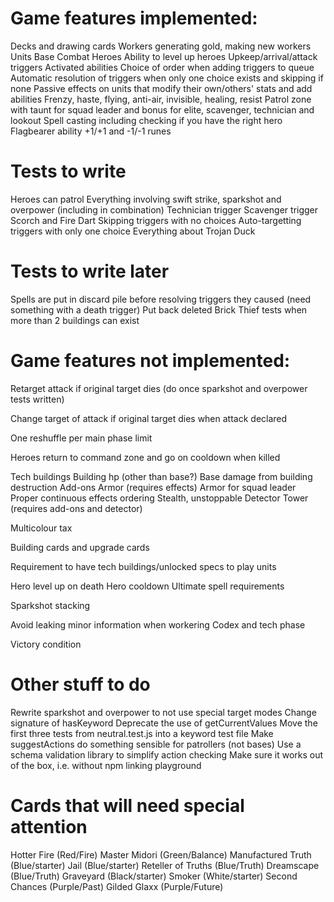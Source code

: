 # Game features implemented:

Decks and drawing cards
Workers generating gold, making new workers
Units
Base
Combat
Heroes
Ability to level up heroes
Upkeep/arrival/attack triggers
Activated abilities
Choice of order when adding triggers to queue
Automatic resolution of triggers when only one choice exists and skipping if none
Passive effects on units that modify their own/others' stats and add abilities
Frenzy, haste, flying, anti-air, invisible, healing, resist
Patrol zone with taunt for squad leader and bonus for elite, scavenger, technician and lookout
Spell casting including checking if you have the right hero
Flagbearer ability
+1/+1 and -1/-1 runes

# Tests to write

Heroes can patrol
Everything involving swift strike, sparkshot and overpower (including in combination)
Technician trigger
Scavenger trigger
Scorch and Fire Dart
Skipping triggers with no choices
Auto-targetting triggers with only one choice
Everything about Trojan Duck

# Tests to write later

Spells are put in discard pile before resolving triggers they caused (need something with a death trigger)
Put back deleted Brick Thief tests when more than 2 buildings can exist

# Game features not implemented:

Retarget attack if original target dies (do once sparkshot and overpower tests written)

Change target of attack if original target dies when attack declared

One reshuffle per main phase limit

Heroes return to command zone and go on cooldown when killed

Tech buildings
Building hp (other than base?)
Base damage from building destruction
Add-ons
Armor (requires effects)
Armor for squad leader
Proper continuous effects ordering
Stealth, unstoppable
Detector
Tower (requires add-ons and detector)

Multicolour tax

Building cards and upgrade cards

Requirement to have tech buildings/unlocked specs to play units

Hero level up on death
Hero cooldown
Ultimate spell requirements

Sparkshot stacking

Avoid leaking minor information when workering
Codex and tech phase

Victory condition

# Other stuff to do

Rewrite sparkshot and overpower to not use special target modes
Change signature of hasKeyword
Deprecate the use of getCurrentValues
Move the first three tests from neutral.test.js into a keyword test file
Make suggestActions do something sensible for patrollers (not bases)
Use a schema validation library to simplify action checking
Make sure it works out of the box, i.e. without npm linking playground

# Cards that will need special attention

Hotter Fire (Red/Fire)
Master Midori (Green/Balance)
Manufactured Truth (Blue/starter)
Jail (Blue/starter)
Reteller of Truths (Blue/Truth)
Dreamscape (Blue/Truth)
Graveyard (Black/starter)
Smoker (White/starter)
Second Chances (Purple/Past)
Gilded Glaxx (Purple/Future)
